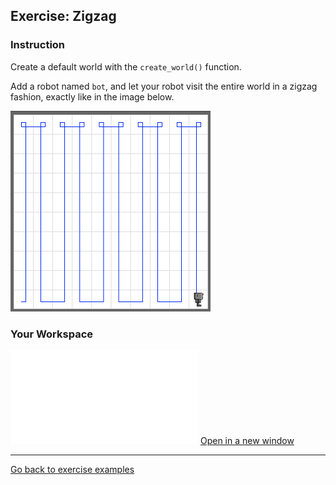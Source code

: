 ## Exercise: Zigzag

### Instruction

Create a default world with the `create_world()` function. 

Add a robot named `bot`, and let your robot visit the entire world in a zigzag fashion, exactly like in the image below.

<img src="/images/robot_zigzag.png" style="max-width: 320px;height: auto" />

### Your Workspace

<iframe src="/pad.html?p=exercise-robot-zigzag" class="u-pad-frame" frameborder="0"></iframe>

<a class="button" href="/pad.html?p=exercise-robot-zigzag" target="_blank">
    Open in a new window
</a>

<hr />

<a href="/docs/exercises.html">Go back to exercise examples</a>